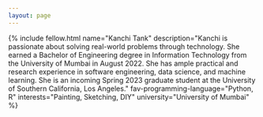 ```yaml
---
layout: page
---
```


{% include fellow.html
name="Kanchi Tank"
description="Kanchi is passionate about solving real-world problems through technology. She earned a Bachelor of Engineering degree in Information Technology from the University of Mumbai in August 2022. She has ample practical and research experience in software engineering, data science, and machine learning. She is an incoming Spring 2023 graduate student at the University of Southern California, Los Angeles."
fav-programming-language="Python, R"
interests="Painting, Sketching, DIY"
university="University of Mumbai"
%}